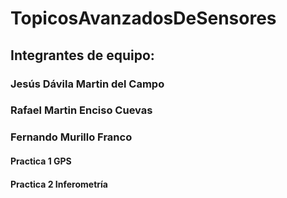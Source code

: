 # TopicosAvanzadosDeSensores
## Integrantes de equipo:
### Jesús Dávila Martin del Campo
### Rafael Martin Enciso Cuevas
### Fernando Murillo Franco
#### Practica 1 GPS
#### Practica 2 Inferometría
